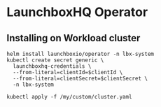 # LaunchboxHQ Operator 

## Installing on Workload cluster 

``` 
helm install launchboxio/operator -n lbx-system 
kubectl create secret generic \
  launchboxhq-credentials \
  --from-literal=clientId=$clientId \
  --from-literal=clientSecret=$clientSecret \
  -n lbx-system

kubectl apply -f /my/custom/cluster.yaml
```